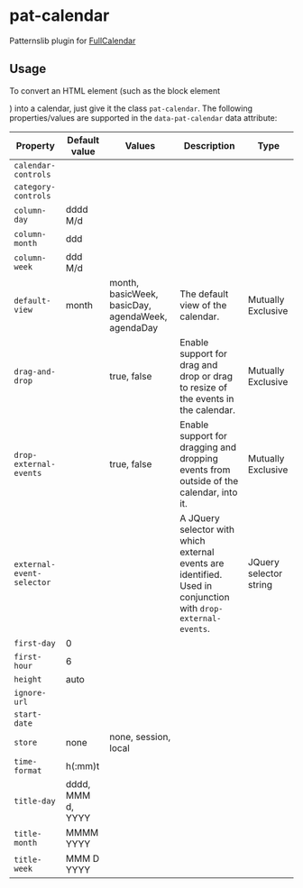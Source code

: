 pat-calendar
============

Patternslib plugin for [FullCalendar](http://arshaw.com/fullcalendar)

Usage
-----

To convert an HTML element (such as the block element <div>) into a calendar, just give it the class `pat-calendar`.
The following properties/values are supported in the `data-pat-calendar` data attribute:

| Property                  | Default value     | Values        | Description       | Type          |
| -----                     | --------          | --------      | -------           | -----------   |
| `calendar-controls`       |                   |               |
| `category-controls`       |   			    |               |
| `column-day`              | dddd M/d			|               |
| `column-month`            | ddd			    |               |
| `column-week`             | ddd M/d			|               |
| `default-view`            | month			    | month, basicWeek, basicDay, agendaWeek, agendaDay | The default view of the calendar.                     | Mutually Exclusive |
| `drag-and-drop`           | 			        | true, false   | Enable support for drag and drop or drag to resize of the events in the calendar.         | Mutually Exclusive |
| `drop-external-events`    | 			        | true, false   | Enable support for dragging and dropping events from outside of the calendar, into it.    | Mutually Exclusive |
| `external-event-selector` | 			        |               | A JQuery selector with which external events are identified. Used in conjunction with `drop-external-events`. | JQuery selector string|
| `first-day`               | 0			        |               |
| `first-hour`              | 6			        |               |
| `height`                  | auto			    |               |
| `ignore-url`              | 			        |               |
| `start-date`              | 			        |               |
| `store`                   | none			    | none, session, local|
| `time-format`             | h(:mm)t			|               |
| `title-day`               | dddd, MMM d, YYYY	|               |
| `title-month`             | MMMM YYYY			|               |
| `title-week`              | MMM D YYYY		|               |
